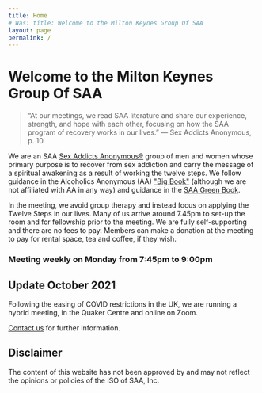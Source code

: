 ```yaml
---
title: Home
# Was: title: Welcome to the Milton Keynes Group Of SAA
layout: page
permalink: /
---
```


# Welcome to the Milton Keynes Group Of SAA

<!--
[Contact Us](contact.md)&nbsp;&nbsp;&nbsp;&nbsp;&nbsp;&nbsp;[Useful Links](links.md) &nbsp;&nbsp;&nbsp;&nbsp;&nbsp;&nbsp;[Meeting Details](find.md)&nbsp;&nbsp;&nbsp;&nbsp;&nbsp;&nbsp;[Women in SAA](women.md)&nbsp;&nbsp;&nbsp;&nbsp;&nbsp;&nbsp;[Am I A Sex Addict?](addict.md)
-->

> “At our meetings, we read SAA literature and share our experience, strength, and hope with each other, focusing on how the SAA program of recovery works in our lives.”
> — Sex Addicts Anonymous, p. 10


We are an SAA [Sex Addicts Anonymous®][saa] group of men and women whose primary purpose is to recover from sex addiction and carry the message of a spiritual awakening as a result of working the twelve steps. We follow guidance in the Alcoholics Anonymous (AA) ["Big Book"][big] (although we are not affiliated with AA in any way) and guidance in the [SAA Green Book][green].

In the meeting, we avoid group therapy and instead focus on applying the Twelve Steps in our lives. Many of us arrive around 7.45pm to set-up the room and for fellowship prior to the meeting. We are fully self-supporting and there are no fees to pay. Members can make a donation at the meeting to pay for rental space, tea and coffee, if they wish.

### Meeting weekly on Monday from 7:45pm to 9:00pm

## Update October 2021 ##

Following the easing of COVID restrictions in the UK, we are running a hybrid meeting, in the Quaker Centre and online on Zoom.

[Contact us][] for further information.

## Disclaimer ##

The content of this website has not been approved by and may not reflect the opinions or policies of the ISO of SAA, Inc.

[contact us]: contact.html
[saa]: https://saauk.info
[big]: https://www.alcoholics-anonymous.org.uk/product.do?48951
  "Buy the A.A. 'Big Book' online (AA UK)"
[green]: https://saauk.info/en/purchases/purchase?xpurchase%5bid%5d=13
  "Buy the SAA 'Green Book' online (SAA UK)"
